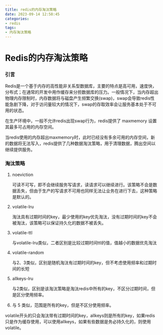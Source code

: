 ```yaml
---
title: redis的内存淘汰策略
date: 2023-09-14 12:58:45
categories: 
- redis
tags: 
- 内存淘汰策略 
---
```


# Redis的内存淘汰策略

### 引言

Redis是一个基于内存的高性能非关系型数据库，主要的特点是高可用，速度快，分布式；在通常的开发中用作缓存来分担数据库的压力。一般情况下，当内存超出物理内存限制时，内存数据将与磁盘产生频繁交换(swap)，swap会导致redis性能急剧下降，对于访问量较大的情况下，swap的存取效率会让服务基本处于不可用的状态。  

在生产环境中，一般不允许redis出现swap行为，redis提供了 maxmemory 设置其最多可占用的内存空间。  

当redis使用的内存超出maxmemory时，此时已经没有多余可用的内存空间，新的数据将无法写入，redis提供了几种数据淘汰策略，用于清理数据，腾出空间以继续提供服务。

### 淘汰策略

1. noeviction

   可读不可写，即不会继续服务写请求，读请求可以继续进行。该策略不会是数据丢失，但由于生产的写请求不可用也同样无法让业务在进行下去，这种策略是默认的。

2. volatile-lru

   淘汰具有过期时间的key，最少使用的key优先淘汰，没有过期时间的key不会被淘汰，该策略可以保证持久化的数据不被丢失。

3. volatile-ttl

   与volatile-lru类似，二者区别是比较过期时间ttl的值，值越小的数据优先淘汰

4. volatile-random

   与2、3类似，区别是随机淘汰有过期时间的key，但不考虑使用频率和过期时间的长短

5. allkeys-lru

   与2类似，区别是该淘汰策略是淘汰redis中所有的key，不区分过期时间，但是区分使用频率。

6. 与 5 类似，范围是所有的key，但是不区分使用频率。

volatile开头的只会淘汰带有过期时间的key，allkeys则是所有的key，如果redis只是作为缓存使用，可以使用allkeys，如果有些数据是务必持久化的，则使用volatile。

